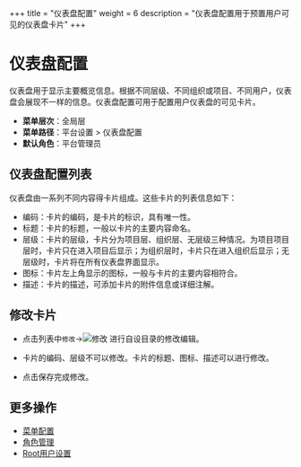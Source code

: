 +++
title = "仪表盘配置"
weight = 6
description = "仪表盘配置用于预置用户可见的仪表盘卡片"
+++

# 仪表盘配置

仪表盘用于显示主要概览信息。根据不同层级、不同组织或项目、不同用户，仪表盘会展现不一样的信息。仪表盘配置可用于配置用户仪表盘的可见卡片。

- **菜单层次**：全局层
- **菜单路径**：平台设置 > 仪表盘配置
- **默认角色**：平台管理员

## 仪表盘配置列表

仪表盘由一系列不同内容得卡片组成。这些卡片的列表信息如下：

- 编码：卡片的编码，是卡片的标识，具有唯一性。
- 标题：卡片的标题，一般以卡片的主要内容命名。
- 层级：卡片的层级，卡片分为项目层、组织层、无层级三种情况。为项目项目层时，卡片只在进入项目后显示；为组织层时，卡片只在进入组织后显示；无层级时，卡片将在所有仪表盘界面显示。
- 图标：卡片左上角显示的图标，一般与卡片的主要内容相符合。
- 描述：卡片的描述，可添加卡片的附件信息或详细注解。

## 修改卡片

- 点击列表中`修改`→![修改](/docs/user-guide/system-configuration/platform/image/update.png) 进行自设目录的修改编辑。

- 卡片的编码、层级不可以修改。卡片的标题、图标、描述可以进行修改。

- 点击保存完成修改。

## 更多操作
- [菜单配置](../menu_configuration)
- [角色管理](../role)
- [Root用户设置](../rootuser)
